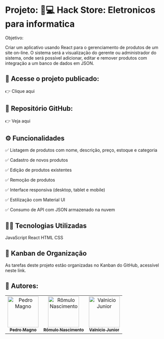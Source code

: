 # Projeto: 🏬💻 Hack Store: Eletronicos para informatica #

Objetivo:

Criar um aplicativo usando React para o gerenciamento de produtos de um site on-line. O sistema será a visualização do gerente ou administrador do sistema, onde será possível adicionar, editar e remover produtos com integração a um banco de dados em JSON.

## 🔗 Acesse o projeto publicado: #  
👉 Clique aqui

## 🔗 Repositório GitHub: #
👉 Veja aqui


## ⚙️ Funcionalidades #
 
✅ Listagem de produtos com nome, descrição, preço, estoque e categoria

✅ Cadastro de novos produtos

✅ Edição de produtos existentes

✅ Remoção de produtos

✅ Interface responsiva (desktop, tablet e mobile)

✅ Estilização com Material UI

✅ Consumo de API com JSON armazenado na nuvem

## 👨‍💻 Tecnologias Utilizadas #

JavaScript
React
HTML
CSS

## 📆 Kanban de Organização #
As tarefas deste projeto estão organizadas no Kanban do GitHub, acessível neste link.

</div>
<h2>🔷 Autores:</h2> 
<div>
  <table>
    <tr>
      <td align="center">
        <a href="https://github.com/PedroFontenel" >
          <img src="https://avatars.githubusercontent.com/u/191796822?v=4" alt="Pedro Magno"
            width="100px" >
          <br>
          <sub><b>Pedro Magno</b></sub>
        </a>
      </td>
      <td align="center">
        <a href="https://github.com/kaishiix">
          <img src="https://avatars.githubusercontent.com/u/200096745?v=4" alt="Rômulo Nascimento"
            width="100px" />
          <br />
          <sub><b>Rômulo Nascimento</b></sub>
        </a>
      </td>
      <td align="center">
          <a href="https://github.com/ValnicioJunior">
            <img src="https://avatars.githubusercontent.com/u/206711598?v=4" alt="Valnicio Junior"
             width="100px"/>
            <br />
            <sub><b>Valnicio Junior</b></sub>
          </a>
      </td>
    </tr>
  </table>
</div>

